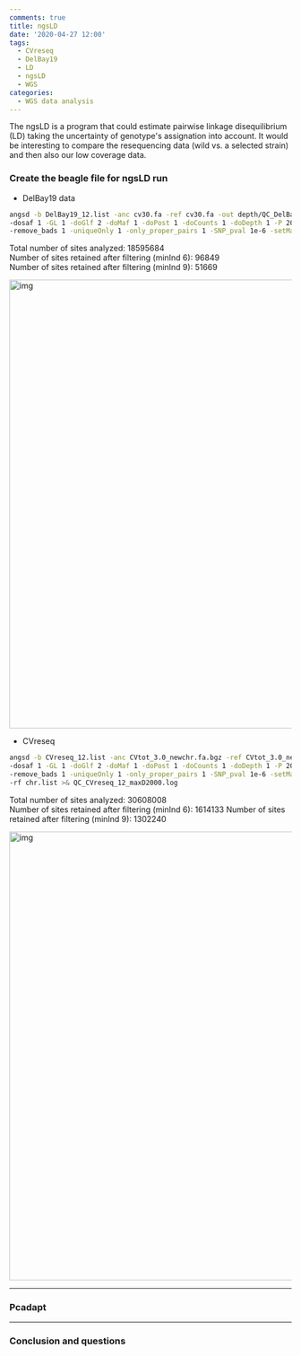 ```yaml
---
comments: true
title: ngsLD
date: '2020-04-27 12:00'
tags:
  - CVreseq
  - DelBay19
  - LD
  - ngsLD
  - WGS
categories:
  - WGS data analysis
---
```


The ngsLD is a program that could estimate pairwise linkage disequilibrium (LD) taking the uncertainty of genotype's assignation into account. It would be interesting to compare the resequencing data (wild vs. a selected strain) and then also our low coverage data.

### Create the beagle file for ngsLD run

- DelBay19 data

```sh
angsd -b DelBay19_12.list -anc cv30.fa -ref cv30.fa -out depth/QC_DelBay19_12_maxD2000 \
-dosaf 1 -GL 1 -doGlf 2 -doMaf 1 -doPost 1 -doCounts 1 -doDepth 1 -P 20 -minInd 9 -minQ 20 -minMapQ 20 -minMaf 0.05 \
-remove_bads 1 -uniqueOnly 1 -only_proper_pairs 1 -SNP_pval 1e-6 -setMaxDepth 2000 -doMajorMinor 1 -rf chr.list >& QC_DelBay19_12_maxD2000.log
```
Total number of sites analyzed: 18595684     
Number of sites retained after filtering (minInd 6): 96849        
Number of sites retained after filtering (minInd 9): 51669    

<img src="https://hzz0024.github.io/images/ngsLD/QC_DelBay19_12_maxD2000.jpg" alt="img" width="800"/>

- CVreseq

```sh
angsd -b CVreseq_12.list -anc CVtot_3.0_newchr.fa.bgz -ref CVtot_3.0_newchr.fa.bgz -out depth/QC_CVreseq_12_maxD2000 \
-dosaf 1 -GL 1 -doGlf 2 -doMaf 1 -doPost 1 -doCounts 1 -doDepth 1 -P 20 -minInd 9 -minQ 20 -minMapQ 20 -minMaf 0.05 \
-remove_bads 1 -uniqueOnly 1 -only_proper_pairs 1 -SNP_pval 1e-6 -setMaxDepth 2000 -doMajorMinor 1 \
-rf chr.list >& QC_CVreseq_12_maxD2000.log
```
Total number of sites analyzed: 30608008    
Number of sites retained after filtering (minInd 6): 1614133
Number of sites retained after filtering (minInd 9): 1302240   

<img src="https://hzz0024.github.io/images/ngsLD/QC_CVreseq_12_maxD2000.jpg" alt="img" width="800"/>

---
### Pcadapt

---
### Conclusion and questions




